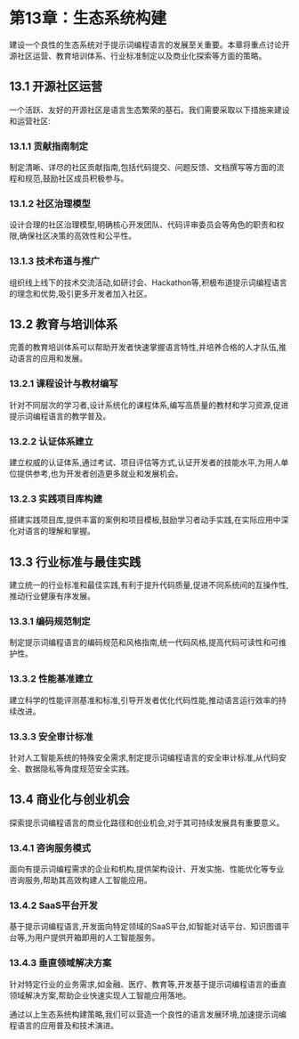 
# 第13章：生态系统构建

建设一个良性的生态系统对于提示词编程语言的发展至关重要。本章将重点讨论开源社区运营、教育培训体系、行业标准制定以及商业化探索等方面的策略。

## 13.1 开源社区运营

一个活跃、友好的开源社区是语言生态繁荣的基石。我们需要采取以下措施来建设和运营社区:

### 13.1.1 贡献指南制定

制定清晰、详尽的社区贡献指南,包括代码提交、问题反馈、文档撰写等方面的流程和规范,鼓励社区成员积极参与。

### 13.1.2 社区治理模型

设计合理的社区治理模型,明确核心开发团队、代码评审委员会等角色的职责和权限,确保社区决策的高效性和公平性。

### 13.1.3 技术布道与推广

组织线上线下的技术交流活动,如研讨会、Hackathon等,积极布道提示词编程语言的理念和优势,吸引更多开发者加入社区。

## 13.2 教育与培训体系

完善的教育培训体系可以帮助开发者快速掌握语言特性,并培养合格的人才队伍,推动语言的应用和发展。

### 13.2.1 课程设计与教材编写

针对不同层次的学习者,设计系统化的课程体系,编写高质量的教材和学习资源,促进提示词编程语言的教学普及。

### 13.2.2 认证体系建立

建立权威的认证体系,通过考试、项目评估等方式,认证开发者的技能水平,为用人单位提供参考,也为开发者创造更多就业和发展机会。

### 13.2.3 实践项目库构建

搭建实践项目库,提供丰富的案例和项目模板,鼓励学习者动手实践,在实际应用中深化对语言的理解和掌握。

## 13.3 行业标准与最佳实践

建立统一的行业标准和最佳实践,有利于提升代码质量,促进不同系统间的互操作性,推动行业健康有序发展。

### 13.3.1 编码规范制定

制定提示词编程语言的编码规范和风格指南,统一代码风格,提高代码可读性和可维护性。

### 13.3.2 性能基准建立

建立科学的性能评测基准和标准,引导开发者优化代码性能,推动语言运行效率的持续改进。

### 13.3.3 安全审计标准

针对人工智能系统的特殊安全需求,制定提示词编程语言的安全审计标准,从代码安全、数据隐私等角度规范安全实践。

## 13.4 商业化与创业机会

探索提示词编程语言的商业化路径和创业机会,对于其可持续发展具有重要意义。

### 13.4.1 咨询服务模式

面向有提示词编程需求的企业和机构,提供架构设计、开发实施、性能优化等专业咨询服务,帮助其高效构建人工智能应用。

### 13.4.2 SaaS平台开发

基于提示词编程语言,开发面向特定领域的SaaS平台,如智能对话平台、知识图谱平台等,为用户提供开箱即用的人工智能服务。

### 13.4.3 垂直领域解决方案

针对特定行业的业务需求,如金融、医疗、教育等,开发基于提示词编程语言的垂直领域解决方案,帮助企业快速实现人工智能应用落地。

通过以上生态系统构建策略,我们可以营造一个良性的语言发展环境,加速提示词编程语言的应用普及和技术演进。
